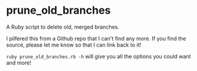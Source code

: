 prune_old_branches
==================

A Ruby script to delete old, merged branches.

I pilfered this from a Github repo that I can't find any more. If you find the source, please let me know so that I can link back to it!

`ruby prune_old_branches.rb -h` will give you all the options you could want and more!
